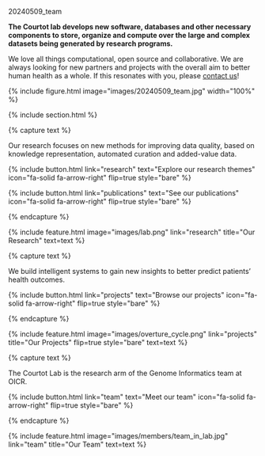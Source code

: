 ---
---

20240509_team

**The Courtot lab develops new software, databases and other necessary components to store, organize and compute over the large and complex datasets being generated by research programs.**

We love all things computational, open source and collaborative. We are always looking for new partners and projects with the overall aim to better human health as a whole. If this resonates with you, please [contact us](contact)!

{%
  include figure.html
  image="images/20240509_team.jpg"
  width="100%"
%}

{% include section.html %}

{% capture text %}

Our research focuses on new methods for improving data quality, based on knowledge representation, automated curation and added-value data.


{%
  include button.html
  link="research"
  text="Explore our research themes"
  icon="fa-solid fa-arrow-right"
  flip=true
  style="bare"
%}


{%
  include button.html
  link="publications"
  text="See our publications"
  icon="fa-solid fa-arrow-right"
  flip=true
  style="bare"
%}

{% endcapture %}

{%
  include feature.html
  image="images/lab.png"
  link="research"
  title="Our Research"
  text=text
%}

{% capture text %}

We build intelligent systems to gain new insights to better predict patients’ health outcomes.

{%
  include button.html
  link="projects"
  text="Browse our projects"
  icon="fa-solid fa-arrow-right"
  flip=true
  style="bare"
%}

{% endcapture %}

{%
  include feature.html
  image="images/overture_cycle.png"
  link="projects"
  title="Our Projects"
  flip=true
  style="bare"
  text=text
%}

{% capture text %}

The Courtot Lab is the research arm of the Genome Informatics team at OICR.

{%
  include button.html
  link="team"
  text="Meet our team"
  icon="fa-solid fa-arrow-right"
  flip=true
  style="bare"
%}

{% endcapture %}

{%
  include feature.html
  image="images/members/team_in_lab.jpg"
  link="team"
  title="Our Team"
  text=text
%}
